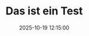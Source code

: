 ---
layout: post
lang: de
locale: de
title: Das ist ein Test
date: 2025-10-19 12:15:00
categories: test
description: Das ist eine Beschreibung
published: true
page_id: "blog-2025-10-19-test"
permalink: /blog/2025-10-19-test
---